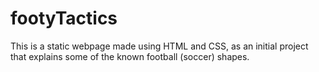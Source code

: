 # footyTactics
This is a static webpage made using HTML and CSS, as an initial project that explains some of the known football (soccer) shapes.
